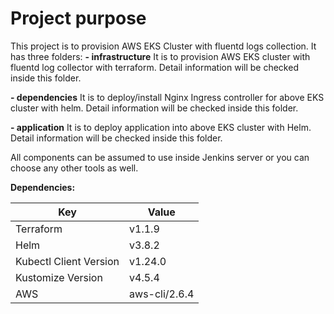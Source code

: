 # Project purpose

This project is to provision AWS EKS Cluster with fluentd logs collection. It has three folders:
**- infrastructure**
	It is to provision AWS EKS cluster with fluentd log collector with terraform. Detail information will be checked inside this folder.
	
**- dependencies**
	It is to deploy/install Nginx Ingress controller for above EKS cluster with helm. Detail information will be checked inside this folder.
	
**- application**
	It is to deploy application into above EKS cluster with Helm. Detail information will be checked inside this folder.

All components can be assumed to use inside Jenkins server or you can choose any other tools as well.

**Dependencies:**

| Key  | Value  |
| ------------ | ------------ |
| Terraform  |  v1.1.9 |
| Helm  | v3.8.2  |
| Kubectl Client Version  | v1.24.0  |
| Kustomize Version  | v4.5.4  |
| AWS  | aws-cli/2.6.4  |
